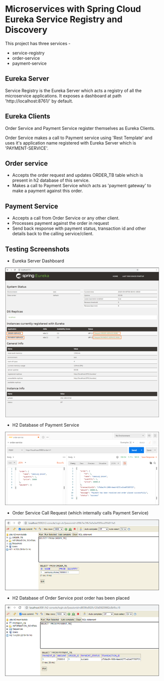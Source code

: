 
# Microservices with Spring Cloud Eureka Service Registry and Discovery

This project has three services -

* service-registry
* order-service 
* payment-service 

## Eureka Server
Service Registry is the Eureka Server which acts a registry of all the microservice applications. It exposes a dashboard at path 'http://localhost:8761/' by default.

## Eureka Clients
Order Service and Payment Service register themselves as Eureka Clients.
 
Order Service makes a call to Payment service using 'Rest Template' and uses it's application name registered with Eureka Server which is 'PAYMENT-SERVICE'.

## Order service 
- Accepts the order request and updates ORDER_TB table which is present in h2 database of this service.
- Makes a call to Payment Service which acts as 'payment gateway' to make a payment against this order.

## Payment Service
- Accepts a call from Order Service or any other client.
- Processes payment against the order in request
- Send back response with payment status, transaction id and other details back to the calling service/client.

## Testing Screenshots

* Eureka Server Dashboard

![image-text](screenshots/1_eureka_server_registered_services.png)

* H2 Database of Payment Service

![image-text](screenshots/2_order_service_calling_payment_service.png)

* Order Service Call Request (which internally calls Payment Service)

![image-text](screenshots/3_order_service_h2_post_service_call.png)

* H2 Database of Order Service post order has been placed

![image-text](screenshots/4_payment_service_h2_post_service_call.png)
